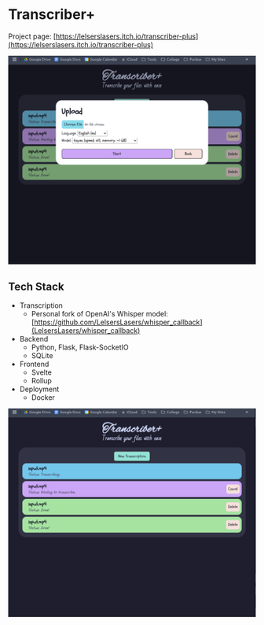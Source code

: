 # Transcriber+

Project page: [https://lelserslasers.itch.io/transcriber-plus](https://lelserslasers.itch.io/transcriber-plus)

![Showcase2](./showcase/2.png)

## Tech Stack
- Transcription
	- Personal fork of OpenAI's Whisper model: [https://github.com/LelsersLasers/whisper_callback](LelsersLasers/whisper_callback)
- Backend
	- Python, Flask, Flask-SocketIO	
	- SQLite
- Frontend
	- Svelte
	- Rollup
- Deployment
	- Docker

![Showcase1](./showcase/1.png)
